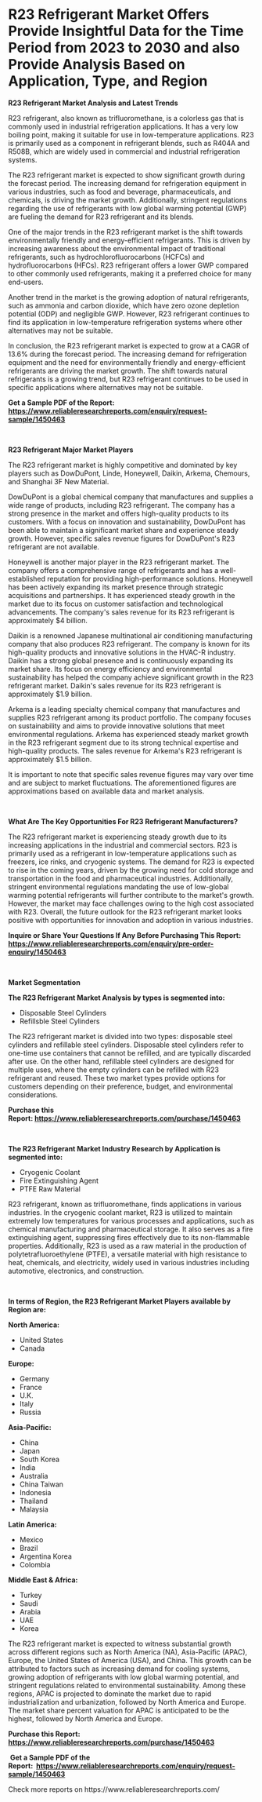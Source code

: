 <p><h1>R23 Refrigerant Market Offers Provide Insightful Data for the Time Period from 2023 to 2030 and also Provide Analysis Based on Application, Type, and Region</h1></p><p><strong>R23 Refrigerant Market Analysis and Latest Trends</strong></p>
<p><p>R23 refrigerant, also known as trifluoromethane, is a colorless gas that is commonly used in industrial refrigeration applications. It has a very low boiling point, making it suitable for use in low-temperature applications. R23 is primarily used as a component in refrigerant blends, such as R404A and R508B, which are widely used in commercial and industrial refrigeration systems.</p><p>The R23 refrigerant market is expected to show significant growth during the forecast period. The increasing demand for refrigeration equipment in various industries, such as food and beverage, pharmaceuticals, and chemicals, is driving the market growth. Additionally, stringent regulations regarding the use of refrigerants with low global warming potential (GWP) are fueling the demand for R23 refrigerant and its blends.</p><p>One of the major trends in the R23 refrigerant market is the shift towards environmentally friendly and energy-efficient refrigerants. This is driven by increasing awareness about the environmental impact of traditional refrigerants, such as hydrochlorofluorocarbons (HCFCs) and hydrofluorocarbons (HFCs). R23 refrigerant offers a lower GWP compared to other commonly used refrigerants, making it a preferred choice for many end-users.</p><p>Another trend in the market is the growing adoption of natural refrigerants, such as ammonia and carbon dioxide, which have zero ozone depletion potential (ODP) and negligible GWP. However, R23 refrigerant continues to find its application in low-temperature refrigeration systems where other alternatives may not be suitable.</p><p>In conclusion, the R23 refrigerant market is expected to grow at a CAGR of 13.6% during the forecast period. The increasing demand for refrigeration equipment and the need for environmentally friendly and energy-efficient refrigerants are driving the market growth. The shift towards natural refrigerants is a growing trend, but R23 refrigerant continues to be used in specific applications where alternatives may not be suitable.</p></p>
<p><strong>Get a Sample PDF of the Report:&nbsp; <a href="https://www.reliableresearchreports.com/enquiry/request-sample/1450463">https://www.reliableresearchreports.com/enquiry/request-sample/1450463</a></strong></p>
<p>&nbsp;</p>
<p><strong>R23 Refrigerant Major Market Players</strong></p>
<p><p>The R23 refrigerant market is highly competitive and dominated by key players such as DowDuPont, Linde, Honeywell, Daikin, Arkema, Chemours, and Shanghai 3F New Material.</p><p>DowDuPont is a global chemical company that manufactures and supplies a wide range of products, including R23 refrigerant. The company has a strong presence in the market and offers high-quality products to its customers. With a focus on innovation and sustainability, DowDuPont has been able to maintain a significant market share and experience steady growth. However, specific sales revenue figures for DowDuPont's R23 refrigerant are not available.</p><p>Honeywell is another major player in the R23 refrigerant market. The company offers a comprehensive range of refrigerants and has a well-established reputation for providing high-performance solutions. Honeywell has been actively expanding its market presence through strategic acquisitions and partnerships. It has experienced steady growth in the market due to its focus on customer satisfaction and technological advancements. The company's sales revenue for its R23 refrigerant is approximately $4 billion.</p><p>Daikin is a renowned Japanese multinational air conditioning manufacturing company that also produces R23 refrigerant. The company is known for its high-quality products and innovative solutions in the HVAC-R industry. Daikin has a strong global presence and is continuously expanding its market share. Its focus on energy efficiency and environmental sustainability has helped the company achieve significant growth in the R23 refrigerant market. Daikin's sales revenue for its R23 refrigerant is approximately $1.9 billion.</p><p>Arkema is a leading specialty chemical company that manufactures and supplies R23 refrigerant among its product portfolio. The company focuses on sustainability and aims to provide innovative solutions that meet environmental regulations. Arkema has experienced steady market growth in the R23 refrigerant segment due to its strong technical expertise and high-quality products. The sales revenue for Arkema's R23 refrigerant is approximately $1.5 billion.</p><p>It is important to note that specific sales revenue figures may vary over time and are subject to market fluctuations. The aforementioned figures are approximations based on available data and market analysis.</p></p>
<p>&nbsp;</p>
<p><strong>What Are The Key Opportunities For R23 Refrigerant Manufacturers?</strong></p>
<p><p>The R23 refrigerant market is experiencing steady growth due to its increasing applications in the industrial and commercial sectors. R23 is primarily used as a refrigerant in low-temperature applications such as freezers, ice rinks, and cryogenic systems. The demand for R23 is expected to rise in the coming years, driven by the growing need for cold storage and transportation in the food and pharmaceutical industries. Additionally, stringent environmental regulations mandating the use of low-global warming potential refrigerants will further contribute to the market's growth. However, the market may face challenges owing to the high cost associated with R23. Overall, the future outlook for the R23 refrigerant market looks positive with opportunities for innovation and adoption in various industries.</p></p>
<p><strong>Inquire or Share Your Questions If Any Before Purchasing This Report: <a href="https://www.reliableresearchreports.com/enquiry/pre-order-enquiry/1450463">https://www.reliableresearchreports.com/enquiry/pre-order-enquiry/1450463</a></strong></p>
<p>&nbsp;</p>
<p><strong>Market Segmentation</strong></p>
<p><strong>The R23 Refrigerant Market Analysis by types is segmented into:</strong></p>
<p><ul><li>Disposable Steel Cylinders</li><li>Refillsble Steel Cylinders</li></ul></p>
<p><p>The R23 refrigerant market is divided into two types: disposable steel cylinders and refillable steel cylinders. Disposable steel cylinders refer to one-time use containers that cannot be refilled, and are typically discarded after use. On the other hand, refillable steel cylinders are designed for multiple uses, where the empty cylinders can be refilled with R23 refrigerant and reused. These two market types provide options for customers depending on their preference, budget, and environmental considerations.</p></p>
<p><strong>Purchase this Report:&nbsp;<a href="https://www.reliableresearchreports.com/purchase/1450463">https://www.reliableresearchreports.com/purchase/1450463</a></strong></p>
<p>&nbsp;</p>
<p><strong>The R23 Refrigerant Market Industry Research by Application is segmented into:</strong></p>
<p><ul><li>Cryogenic Coolant</li><li>Fire Extinguishing Agent</li><li>PTFE Raw Material</li></ul></p>
<p><p>R23 refrigerant, known as trifluoromethane, finds applications in various industries. In the cryogenic coolant market, R23 is utilized to maintain extremely low temperatures for various processes and applications, such as chemical manufacturing and pharmaceutical storage. It also serves as a fire extinguishing agent, suppressing fires effectively due to its non-flammable properties. Additionally, R23 is used as a raw material in the production of polytetrafluoroethylene (PTFE), a versatile material with high resistance to heat, chemicals, and electricity, widely used in various industries including automotive, electronics, and construction.</p></p>
<p>&nbsp;</p>
<p><strong>In terms of Region, the R23 Refrigerant Market Players available by Region are:</strong></p>
<p>
    <p> <strong> North America: </strong>
        <ul>
            <li>United States</li>
            <li>Canada</li>
        </ul>
        </p> 
    <p> <strong> Europe: </strong>
        <ul>
            <li>Germany</li>
            <li>France</li>
            <li>U.K.</li>
            <li>Italy</li>
            <li>Russia</li>
        </ul>
        </p> 
    <p> <strong> Asia-Pacific: </strong>
        <ul>
            <li>China</li>
            <li>Japan</li>
            <li>South Korea</li>
            <li>India</li>
            <li>Australia</li>
            <li>China Taiwan</li>
            <li>Indonesia</li>
            <li>Thailand</li>
            <li>Malaysia</li>
        </ul>
        </p> 
    <p> <strong> Latin America: </strong>
        <ul>
            <li>Mexico</li>
            <li>Brazil</li>
            <li>Argentina Korea</li>
            <li>Colombia</li>
        </ul>
        </p> 
    <p> <strong> Middle East & Africa: </strong>
        <ul>
            <li>Turkey</li>
            <li>Saudi</li>
            <li>Arabia</li>
            <li>UAE</li>
            <li>Korea</li>
        </ul>
    </p>
    </p>
<p><p>The R23 refrigerant market is expected to witness substantial growth across different regions such as North America (NA), Asia-Pacific (APAC), Europe, the United States of America (USA), and China. This growth can be attributed to factors such as increasing demand for cooling systems, growing adoption of refrigerants with low global warming potential, and stringent regulations related to environmental sustainability. Among these regions, APAC is projected to dominate the market due to rapid industrialization and urbanization, followed by North America and Europe. The market share percent valuation for APAC is anticipated to be the highest, followed by North America and Europe.</p></p>
<p><strong>Purchase this Report: <a href="https://www.reliableresearchreports.com/purchase/1450463">https://www.reliableresearchreports.com/purchase/1450463</a></strong></p>
<p>&nbsp;<strong>Get a Sample PDF of the Report:&nbsp;&nbsp;<a href="https://www.reliableresearchreports.com/enquiry/request-sample/1450463">https://www.reliableresearchreports.com/enquiry/request-sample/1450463</a></strong></p>
<p><strong></strong></p>
<p>Check more reports on https://www.reliableresearchreports.com/</p>